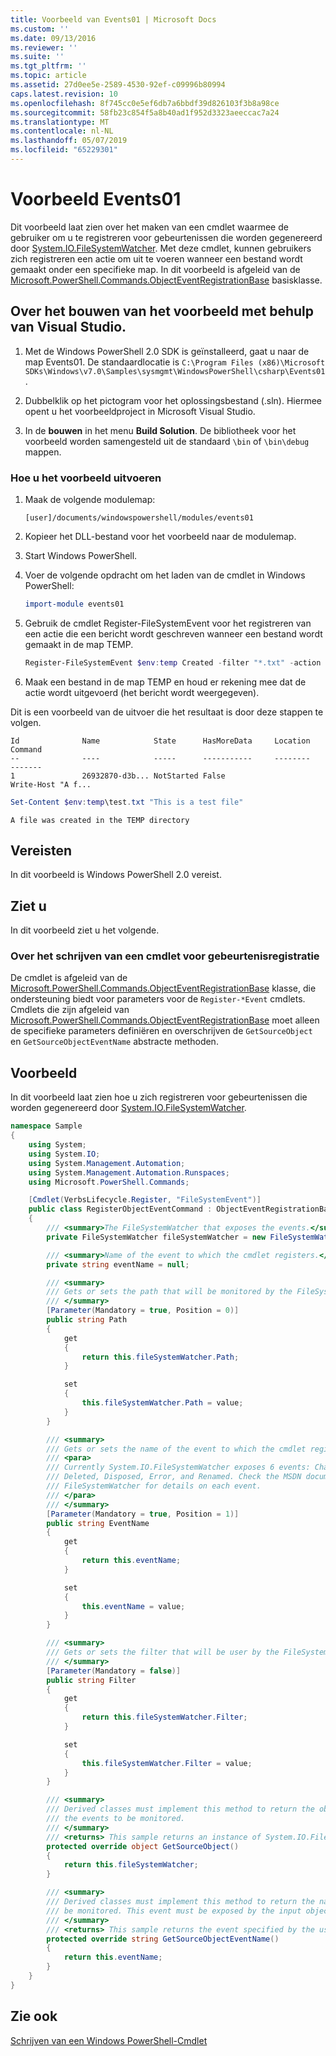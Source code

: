 ```yaml
---
title: Voorbeeld van Events01 | Microsoft Docs
ms.custom: ''
ms.date: 09/13/2016
ms.reviewer: ''
ms.suite: ''
ms.tgt_pltfrm: ''
ms.topic: article
ms.assetid: 27d0ee5e-2589-4530-92ef-c09996b80994
caps.latest.revision: 10
ms.openlocfilehash: 8f745cc0e5ef6db7a6bbdf39d826103f3b8a98ce
ms.sourcegitcommit: 58fb23c854f5a8b40ad1f952d3323aeeccac7a24
ms.translationtype: MT
ms.contentlocale: nl-NL
ms.lasthandoff: 05/07/2019
ms.locfileid: "65229301"
---
```

# <a name="events01-sample"></a>Voorbeeld Events01

Dit voorbeeld laat zien over het maken van een cmdlet waarmee de gebruiker om u te registreren voor gebeurtenissen die worden gegenereerd door [System.IO.FileSystemWatcher](/dotnet/api/System.IO.FileSystemWatcher).
Met deze cmdlet, kunnen gebruikers zich registreren een actie om uit te voeren wanneer een bestand wordt gemaakt onder een specifieke map.
In dit voorbeeld is afgeleid van de [Microsoft.PowerShell.Commands.ObjectEventRegistrationBase](/dotnet/api/Microsoft.PowerShell.Commands.ObjectEventRegistrationBase) basisklasse.

## <a name="how-to-build-the-sample-by-using-visual-studio"></a>Over het bouwen van het voorbeeld met behulp van Visual Studio.

1. Met de Windows PowerShell 2.0 SDK is geïnstalleerd, gaat u naar de map Events01.
   De standaardlocatie is `C:\Program Files (x86)\Microsoft SDKs\Windows\v7.0\Samples\sysmgmt\WindowsPowerShell\csharp\Events01`.

2. Dubbelklik op het pictogram voor het oplossingsbestand (.sln).
   Hiermee opent u het voorbeeldproject in Microsoft Visual Studio.

3. In de **bouwen** in het menu **Build Solution**.
   De bibliotheek voor het voorbeeld worden samengesteld uit de standaard `\bin` of `\bin\debug` mappen.

### <a name="how-to-run-the-sample"></a>Hoe u het voorbeeld uitvoeren

1. Maak de volgende modulemap:

    `[user]/documents/windowspowershell/modules/events01`

2. Kopieer het DLL-bestand voor het voorbeeld naar de modulemap.

3. Start Windows PowerShell.

4. Voer de volgende opdracht om het laden van de cmdlet in Windows PowerShell:

    ```powershell
    import-module events01
    ```

5. Gebruik de cmdlet Register-FileSystemEvent voor het registreren van een actie die een bericht wordt geschreven wanneer een bestand wordt gemaakt in de map TEMP.

    ```powershell
    Register-FileSystemEvent $env:temp Created -filter "*.txt" -action { Write-Host "A file was created in the TEMP directory" }
    ```

6. Maak een bestand in de map TEMP en houd er rekening mee dat de actie wordt uitgevoerd (het bericht wordt weergegeven).

Dit is een voorbeeld van de uitvoer die het resultaat is door deze stappen te volgen.

```output
Id              Name            State      HasMoreData     Location             Command
--              ----            -----      -----------     --------             -------
1               26932870-d3b... NotStarted False                                 Write-Host "A f...

```

```powershell
Set-Content $env:temp\test.txt "This is a test file"
```

```output
A file was created in the TEMP directory
```

## <a name="requirements"></a>Vereisten

In dit voorbeeld is Windows PowerShell 2.0 vereist.

## <a name="demonstrates"></a>Ziet u

In dit voorbeeld ziet u het volgende.

### <a name="how-to-write-a-cmdlet-for-event-registration"></a>Over het schrijven van een cmdlet voor gebeurtenisregistratie

De cmdlet is afgeleid van de [Microsoft.PowerShell.Commands.ObjectEventRegistrationBase](/dotnet/api/Microsoft.PowerShell.Commands.ObjectEventRegistrationBase) klasse, die ondersteuning biedt voor parameters voor de `Register-*Event` cmdlets.
Cmdlets die zijn afgeleid van [Microsoft.PowerShell.Commands.ObjectEventRegistrationBase](/dotnet/api/Microsoft.PowerShell.Commands.ObjectEventRegistrationBase) moet alleen de specifieke parameters definiëren en overschrijven de `GetSourceObject` en `GetSourceObjectEventName` abstracte methoden.

## <a name="example"></a>Voorbeeld

In dit voorbeeld laat zien hoe u zich registreren voor gebeurtenissen die worden gegenereerd door [System.IO.FileSystemWatcher](/dotnet/api/System.IO.FileSystemWatcher).

```csharp
namespace Sample
{
    using System;
    using System.IO;
    using System.Management.Automation;
    using System.Management.Automation.Runspaces;
    using Microsoft.PowerShell.Commands;

    [Cmdlet(VerbsLifecycle.Register, "FileSystemEvent")]
    public class RegisterObjectEventCommand : ObjectEventRegistrationBase
    {
        /// <summary>The FileSystemWatcher that exposes the events.</summary>
        private FileSystemWatcher fileSystemWatcher = new FileSystemWatcher();

        /// <summary>Name of the event to which the cmdlet registers.</summary>
        private string eventName = null;

        /// <summary>
        /// Gets or sets the path that will be monitored by the FileSystemWatcher.
        /// </summary>
        [Parameter(Mandatory = true, Position = 0)]
        public string Path
        {
            get
            {
                return this.fileSystemWatcher.Path;
            }

            set
            {
                this.fileSystemWatcher.Path = value;
            }
        }

        /// <summary>
        /// Gets or sets the name of the event to which the cmdlet registers.
        /// <para>
        /// Currently System.IO.FileSystemWatcher exposes 6 events: Changed, Created,
        /// Deleted, Disposed, Error, and Renamed. Check the MSDN documentation of
        /// FileSystemWatcher for details on each event.
        /// </para>
        /// </summary>
        [Parameter(Mandatory = true, Position = 1)]
        public string EventName
        {
            get
            {
                return this.eventName;
            }

            set
            {
                this.eventName = value;
            }
        }

        /// <summary>
        /// Gets or sets the filter that will be user by the FileSystemWatcher.
        /// </summary>
        [Parameter(Mandatory = false)]
        public string Filter
        {
            get
            {
                return this.fileSystemWatcher.Filter;
            }

            set
            {
                this.fileSystemWatcher.Filter = value;
            }
        }

        /// <summary>
        /// Derived classes must implement this method to return the object that generates
        /// the events to be monitored.
        /// </summary>
        /// <returns> This sample returns an instance of System.IO.FileSystemWatcher</returns>
        protected override object GetSourceObject()
        {
            return this.fileSystemWatcher;
        }

        /// <summary>
        /// Derived classes must implement this method to return the name of the event to
        /// be monitored. This event must be exposed by the input object.
        /// </summary>
        /// <returns> This sample returns the event specified by the user with the -EventName parameter.</returns>
        protected override string GetSourceObjectEventName()
        {
            return this.eventName;
        }
    }
}
```

## <a name="see-also"></a>Zie ook

[Schrijven van een Windows PowerShell-Cmdlet](writing-a-windows-powershell-cmdlet.md)